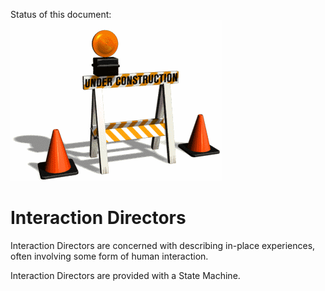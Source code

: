 Status of this document:
![](../_assets/under-construction-flashing-barracade-animation.gif)

# Interaction Directors

Interaction Directors are concerned with describing in-place experiences, often involving some form of human interaction.

Interaction Directors are provided with a State Machine.